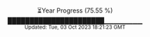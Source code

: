 <p align="center">
⏳Year Progress (75.55 %) <br>
██████████████████████▁▁▁▁▁▁▁▁ <br>
<sub>Updated: Tue, 03 Oct 2023 18:21:23 GMT</sub>
</p>

